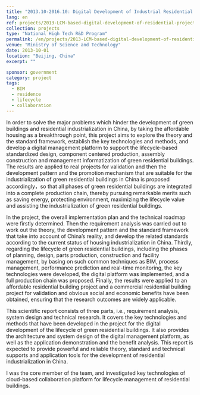 ```yaml
---
title: "2013.10-2016.10: Digital Development of Industrial Residential Projects based on Lifecycle Mangement Ministry of Science and Technology"
lang: en
ref: projects/2013-LCM-based-digital-development-of-residential-projects
collection: projects
type: "National High Tech R&D Program"
permalink: /en/projects/2013-LCM-based-digital-development-of-residential-projects
venue: "Ministry of Science and Technology"
date: 2013-10-01
location: "Beijing, China"
excerpt: ""

sponsor: government
category: project
tags: 
  - BIM
  - residence
  - lifecycle
  - collaboration
---
```


In order to solve the major problems which hinder the development of green buildings and residential industrialization in China, by taking the affordable housing as a breakthrough point, this project aims to explore the theory and the standard framework, establish the key technologies and methods, and develop a digital management platform to support the lifecycle-based standardized design, component centered production, assembly construction and management informatization of green residential buildings. The results are applied to real projects for validation and then the development pattern and the promotion mechanism that are suitable for the industrialization of green residential buildings in China is proposed accordingly，so that all phases of green residential buildings are integrated into a complete production chain, thereby pursuing remarkable merits such as saving energy, protecting environment, maximizing the lifecycle value and assisting the industrialization of green residential buildings.

In the project, the overall implementation plan and the technical roadmap were firstly determined. Then the requirement analysis was carried out to work out the theory, the development pattern and the standard framework that take into account of China’s reality, and develop the related standards according to the current status of housing industrialization in China. Thirdly, regarding the lifecycle of green residential buildings, including the phases of planning, design, parts production, construction and facility management, by basing on such common techniques as BIM, process management, performance prediction and real-time monitoring, the key technologies were developed, the digital platform was implemented, and a full production chain was proposed. Finally, the results were applied to an affordable residential building project and a commercial residential building project for validation and obvious social and economic benefits have been obtained, ensuring that the research outcomes are widely applicable.

This scientific report consists of three parts, i.e., requirement analysis, system design and technical research. It covers the key technologies and methods that have been developed in the project for the digital development of the lifecycle of green residential buildings. It also provides the architecture and system design of the digital management platform, as well as the application demonstration and the benefit analysis. This report is expected to provide powerful and reliable theory, standard and technical supports and application tools for the development of residential industrialization in China.

I was the core member of the team, and investigated key technologies of cloud-based collaboration platform for lifecycle management of residential buildings.
